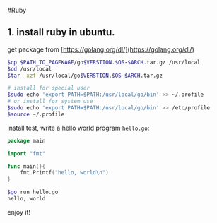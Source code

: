#Ruby
## 1. install ruby in ubuntu.
get package from [https://golang.org/dl/](https://golang.org/dl/)

```bash
$cp $PATH_TO_PAGEKAGE/go$VERSTION.$OS-$ARCH.tar.gz /usr/local
$cd /usr/local
$tar -xzf /usr/local/go$VERSTION.$OS-$ARCH.tar.gz

# install for special user
$sudo echo 'export PATH=$PATH:/usr/local/go/bin' >> ~/.profile
# or install for system use
$sudo echo 'export PATH=$PATH:/usr/local/go/bin' >> /etc/profile
$source ~/.profile
```

install test, write a hello world program `hello.go`:

```go
package main

import "fmt"

func main(){
    fmt.Printf("hello, world\n")
}
```

```bash
$go run hello.go
hello, world
```

enjoy it!
